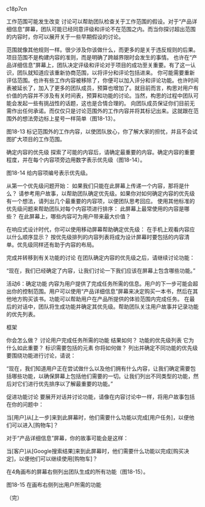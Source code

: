 c18p7cn

工作范围可能发生改变
讨论可以帮助团队检查关于工作范围的假设。对于“产品详细信息”屏幕，团队可能已经同意评级和评论不在范围之内。而当你探讨超出范围的内容时，你可以展开关于一些早期假设的讨论。

范围就像其他规则一样。很少涉及你该做什么，而更多的是关于违反规则的后果。项目范围不是构建内容的准则，而是明确了跨越界限时会发生的事情。
也许在“产品详细信息”屏幕上，团队决定评级和评论对于项目的成功至关重要。有了这一认识，团队就知道应该重新协商范围，以将评分和评论包括进来。
你可能需要重新评估范围。也许有些工作内容被移除了，你便可以加入评分和评论功能。也许时间表被延长了，加入了更多的团队成员，预算也增加了。就目前而言，构思对用户有价值的内容并不涉及有关时间表，预算和功能的讨论。当然，构思的过程中团队可能会发起一些有挑战性的话题，这也是合情合理的。
向团队成员保证你们目前无需作出任何承诺。而仅仅只是讨论范围外的工作内容并将其标记出来。这就跟在范围外的想法旁边标上星号一样简单（图18-13）。

图18-13
标记范围外的工作内容，以使团队放心，你了解大家的担忧，并且不会试图扩大项目的工作范围。


确定内容的优先级
探索了可能的内容后，请确定最重要的内容。确定内容的重要程度，并在每个内容项旁边用数字表示优先级（图18-14）。

图18-14
给内容项编号表示优先级。

从第一个优先级问题开始：
如果我们只能在此屏幕上传递一个内容，那将是什么？
请参考用户故事，以帮助团队确定优先级。如果你对如何确定内容的优先级有一个想法，请列出几个最重要的内容项，以便团队思考回应。
使用其他标准的优先级问题来帮助团队对每个内容项进行排序：
此屏幕上最常使用的内容是哪些？
在此屏幕上，哪些内容可为用户带来最大价值？


在响应式设计时代，你可以使用移动屏幕帮助确定优先级：
在手机上观看内容应以什么顺序显示？
按优先级排列的内容列表将成为设计屏幕时要包括的内容清单。优先级同样还有助于内容的布局。

完成并转移到有关功能的讨论
在团队确定内容的优先级之后，请继续讨论功能：

“现在，我们已经确定了内容，让我们讨论一下我们应该在屏幕上包含哪些功能。”

活动6：确定功能
内容为用户提供了完成任务所需的信息。用户的下一步可能会超出你的控制范围。用户可以使用“产品详细信息”屏幕来决定购买一本书，然后在其他地方购买该书。功能可以帮助用户在产品所提供的体验范围内完成任务。
在最后的对话中，团队将生成功能并确定其优先级。帮助团队关注用户故事并记录功能的优先列表。

框架


你会怎么做？
讨论用户完成任务所需的功能
结果如何？
功能的优先级列表
它为什么如此重要？
标识需要包括的元素
你将如何做？
列出并确定不同功能的优先级
要围绕功能进行讨论，请说：

“现在，我们知道用户正在尝试做什么以及他们拥有什么内容，让我们确定需要包括哪些功能，以确保屏幕上包括他们需要的一切。让我们列出不同类型的功能，然后对它们进行优先排序以了解最重要的功能。”


促进功能讨论
要展开对话并讨论功能，请像在内容讨论中一样，将用户故事包括在你的问题中：

当[用户]从[上一步]来到此屏幕时，他们需要什么功能以完成[用户任务]，以便他们可以进入[购物车]？

对于“产品详细信息”屏幕，你的故事可能会是这样：

当[客户]从[Google搜索结果]来到此屏幕时，他们需要什么功能以完成[购买决定]，以便他们可以继续使用[购物车]？

在4角画布的屏幕右侧列出团队生成的所有功能（图18-15）。

图18-15
在画布右侧列出用户所需的功能

（完）